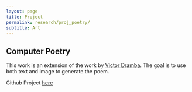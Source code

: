 ```yaml
---
layout: page
title: Project
permalink: research/proj_poetry/
subtitle: Art
---
```


## Computer Poetry


This work is an extension of the work by [Victor Dramba](https://github.com/dvictor/lstm-poetry). The goal is to use both text and image to generate the poem. 

Github Project [here](https://github.com/kurtespinosa/compoetry)
